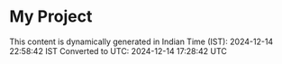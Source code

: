 # My Project

This content is dynamically generated in Indian Time (IST): 2024-12-14 22:58:42 IST
Converted to UTC: 2024-12-14 17:28:42 UTC

